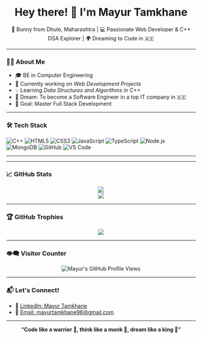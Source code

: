 <h1 align="center">Hey there! 👋 I'm Mayur Tamkhane</h1>

<p align="center">
  🐇 Bunny from Dhule, Maharashtra | 💻 Passionate Web Developer & C++ DSA Explorer | 🌍 Dreaming to Code in 🇦🇪
</p>

---

### 👨‍💻 About Me

- 🎓 BE in Computer Engineering  
- 🔭 Currently working on *Web Development Projects*  
- 💡 Learning *Data Structures and Algorithms in C++*  
- 🚀 Dream: To become a Software Engineer in a top IT company in 🇦🇪  
- 🎯 Goal: Master Full Stack Development  

---

### 🛠 Tech Stack

![C++](https://img.shields.io/badge/C++-00599C?style=flat&logo=c%2B%2B&logoColor=white)
![HTML5](https://img.shields.io/badge/HTML5-e34c26?style=flat&logo=html5&logoColor=white)
![CSS3](https://img.shields.io/badge/CSS3-1572B6?style=flat&logo=css3&logoColor=white)
![JavaScript](https://img.shields.io/badge/JavaScript-f7df1e?style=flat&logo=javascript&logoColor=black)
![TypeScript](https://img.shields.io/badge/TypeScript-007ACC?style=flat&logo=typescript&logoColor=white)
![Node.js](https://img.shields.io/badge/Node.js-339933?style=flat&logo=nodedotjs&logoColor=white)
![MongoDB](https://img.shields.io/badge/MongoDB-4EA94B?style=flat&logo=mongodb&logoColor=white)
![GitHub](https://img.shields.io/badge/GitHub-181717?style=flat&logo=github&logoColor=white)
![VS Code](https://img.shields.io/badge/VS%20Code-007ACC?style=flat&logo=visual-studio-code&logoColor=white)

---



---

### 📈 GitHub Stats

<p align="center">
  <img src="https://github-readme-stats.vercel.app/api?username=MayurT96&show_icons=true&theme=radical" />
  <br/>
  <img src="https://github-readme-stats.vercel.app/api/top-langs/?username=MayurT96&layout=compact&theme=radical" />
</p>

---

### 🏆 GitHub Trophies

<p align="center">
  <img src="https://github-profile-trophy.vercel.app/?username=MayurT96&theme=gruvbox&column=7&margin-w=15&margin-h=15&no-frame=true&no-bg=true" />
</p>

---

### 👁‍🗨 Visitor Counter

<p align="center">
  <img src="https://komarev.com/ghpvc/?username=MayurT96&label=Profile%20Views&color=blue&style=flat" alt="Mayur's GitHub Profile Views" />
</p>

---

### 📬 Let's Connect!

- 💼 [LinkedIn: Mayur Tamkhane](https://www.linkedin.com/in/mayur-tamkhane-7a9726243)
- 📧 [Email: mayurtamkhane96@gmail.com](mailto:mayurtamkhane96@gmail.com)

---

<p align="center"><b>
  “Code like a warrior 🧠, think like a monk 🧘, dream like a king 👑”
</b></p>
